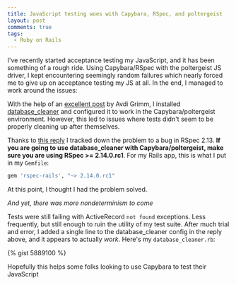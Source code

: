 ```yaml
---
title: JavaScript testing woes with Capybara, RSpec, and poltergeist
layout: post
comments: true
tags:
  - Ruby on Rails
---
```

I've recently started acceptance testing my JavaScript, and it has been something of a rough ride. Using Capybara/RSpec with the poltergeist JS driver, I kept encountering seemingly random failures which nearly forced me to give up on acceptance testing my JS at all. In the end, I managed to work around the issues:

With the help of an [excellent post][1] by Avdi Grimm, I installed [database_cleaner][2] and configured it to work in the Capybara/poltergeist environment. However, this led to issues where tests didn't seem to be properly cleaning up after themselves.

Thanks to [this reply][3] I tracked down the problem to a bug in RSpec 2.13. **If you are going to use database_cleaner with Capybara/poltergeist, make sure you are using RSpec >= 2.14.0.rc1**. For my Rails app, this is what I put in my `Gemfile`:

```ruby
gem 'rspec-rails', "~> 2.14.0.rc1"
```

At this point, I thought I had the problem solved.

*And yet, there was more nondeterminism to come*

Tests were still failing with ActiveRecord `not found` exceptions. Less frequently, but still enough to ruin the utility of my test suite. After much trial and error, I added a single line to the database_cleaner config in the reply above, and it appears to actually *work*. Here's my `database_cleaner.rb`:

{% gist 5889100 %}

Hopefully this helps some folks looking to use Capybara to test their JavaScript

[1]: http://devblog.avdi.org/2012/08/31/configuring-database_cleaner-with-rails-rspec-capybara-and-selenium/
[2]: https://github.com/bmabey/database_cleaner
[3]: http://devblog.avdi.org/2012/08/31/configuring-database_cleaner-with-rails-rspec-capybara-and-selenium/#comment-935743168
